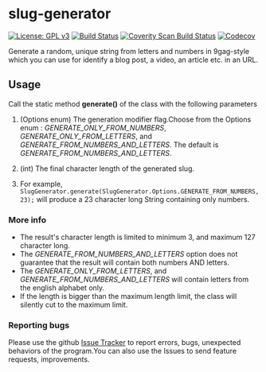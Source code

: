 # slug-generator
[![License: GPL v3](https://img.shields.io/badge/License-GPL%20v3-blue.svg)](http://www.gnu.org/licenses/gpl-3.0)
[![Build Status](https://travis-ci.org/kivimango/slug-generator.svg?branch=master)](https://travis-ci.org/kivimango/slug-generator)
[![Coverity Scan Build Status](https://scan.coverity.com/projects/13108/badge.svg)](scan.coverity.com/projects/kivimango-slug-generator)
[![Codecov](https://img.shields.io/codecov/c/github/codecov/example-python.svg)](https://codecov.io/gh/kivimango/slug-generator)

Generate a random, unique string from letters and numbers in 9gag-style which you can use for  identify a blog post,
a video, an article etc. in an URL.

## Usage
Call the static method **generate()** of the class with the following parameters
1. (Options enum) The generation modifier flag.Choose from the Options enum :
    *GENERATE_ONLY_FROM_NUMBERS*,
    *GENERATE_ONLY_FROM_LETTERS*, 
    and *GENERATE_FROM_NUMBERS_AND_LETTERS*.
    The default is *GENERATE_FROM_NUMBERS_AND_LETTERS*.
2. (int) The final character length of the generated slug.
    
3. For example, 
 `SlugGenerator.generate(SlugGenerator.Options.GENERATE_FROM_NUMBERS, 23);` 
 will produce a 23 character long String containing only numbers.

### More info
* The result's character length is limited to minimum 3, and maximum 127 character long.
* The *GENERATE_FROM_NUMBERS_AND_LETTERS* option does not guarantee that the result will contain both numbers AND letters.
* The *GENERATE_ONLY_FROM_LETTERS*, and *GENERATE_FROM_NUMBERS_AND_LETTERS* will contain letters from the english alphabet only.
* If the length is bigger than the maximum length limit, the class will silently cut to the maximum limit.

### Reporting bugs
Please use the github [Issue Tracker](https://github.com/kivimango/slug-generator/issues) to report errors, bugs, 
unexpected behaviors of the program.You can also use the Issues to send feature requests, improvements.